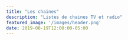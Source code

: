 ```yaml
---
title: "Les chaines"
description: "Listes de chaines TV et radio"
featured_image: '/images/header.png'
date: 2019-08-19T12:00:00-05:00
---
```

